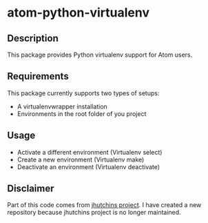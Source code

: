 # atom-python-virtualenv

## Description

This package provides Python virtualenv support for Atom users.

## Requirements

 This package currently supports two types of setups:

* A virtualenvwrapper installation
* Environments in the root folder of you project 

## Usage

* Activate a different environment (Virtualenv select)
* Create a new environment (Virtualenv make)
* Deactivate an environment (Virtualenv deactivate)

## Disclaimer

Part of this code comes from [jhutchins project](https://github.com/jhutchins/virtualenv). I have created a new repository because jhutchins project is no longer maintained.
